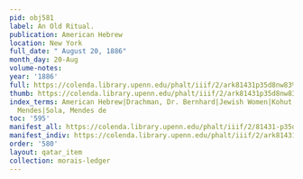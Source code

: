 ```yaml
---
pid: obj581
label: An Old Ritual.
publication: American Hebrew
location: New York
full_date: " August 20, 1886"
month_day: 20-Aug
volume-notes:
year: '1886'
full: https://colenda.library.upenn.edu/phalt/iiif/2/ark81431p35d8nw83%2FSHA256E-s7223932--b0d1047bba66a315ac6628339ac7aac93288675d85da5cc78109cc9e8af7a176.jpeg/full/3500,/0/default.jpg
thumb: https://colenda.library.upenn.edu/phalt/iiif/2/ark81431p35d8nw83%2FSHA256E-s7223932--b0d1047bba66a315ac6628339ac7aac93288675d85da5cc78109cc9e8af7a176.jpeg/full/!200,200/0/default.jpg
index_terms: American Hebrew|Drachman, Dr. Bernhard|Jewish Women|Kohut, Dr. Alexander|Pereira,
  Mendes|Sola, Mendes de
toc: '595'
manifest_all: https://colenda.library.upenn.edu/phalt/iiif/2/81431-p35d8nw83/manifest
manifest_indiv: https://colenda.library.upenn.edu/phalt/iiif/2/ark81431p35d8nw83%2FSHA256E-s7223932--b0d1047bba66a315ac6628339ac7aac93288675d85da5cc78109cc9e8af7a176.jpeg
order: '580'
layout: qatar_item
collection: morais-ledger
---
```

